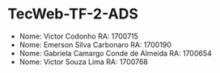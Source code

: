 # TecWeb-TF-2-ADS

* Nome: Victor Codonho RA: 1700715
* Nome: Emerson Silva Carbonaro RA: 1700190 
* Nome: Gabriela Camargo Conde de Almeida RA: 1700654
* Nome: Victor Souza Lima RA: 1700768
